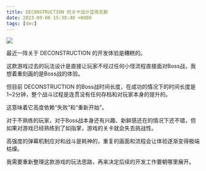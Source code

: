 ```yaml
---
title: DECONSTRUCTION 的关卡设计显得无聊
date: 2023-09-06 15:39:40 +0800
tags: [dec]
---
```


![](./img/dec/0x0002.png)

最近一阵关于 DECONSTRUCTION 的开发体验是糟糕的。

这款游戏过去的玩法设计是直接让玩家不经过任何小怪流程直接面对Boss战，我想着重刻画的是Boss战的体验。

但目前 DECONSTRUCTION 的Boss战时间长度，在成功的情况下的时间长度是1~2分钟，整个战斗过程是连贯没有任何存档和对玩家本身的提升的。

这意味着它高度依赖“失败”和“重新开始”。

对于不熟练的玩家，对于Boss战本身还有兴趣、新鲜感还在的情况下还不错，但如果对游戏已经熟练到了如指掌，游戏的关卡就会失去挑战性。

高强度的弹幕机制应对和战斗是耗神的，重复的画面和流程会让体验逐渐变得极端枯燥。

我需要重新整理这款游戏的玩法思路，再来决定后续的开发工作要朝哪里展开。
